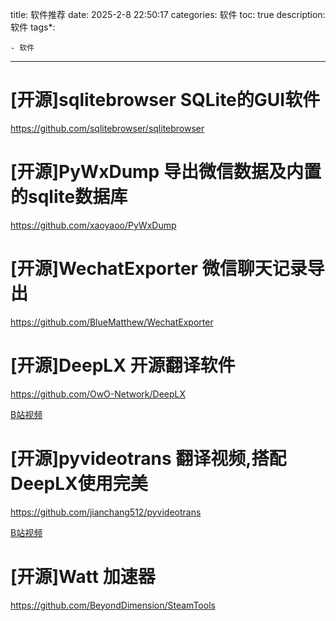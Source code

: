 title: 软件推荐
date: 2025-2-8 22:50:17
categories: 软件
toc: true
description: 软件
tags*:

	- 软件


---

# [开源]sqlitebrowser SQLite的GUI软件
https://github.com/sqlitebrowser/sqlitebrowser

# [开源]PyWxDump 导出微信数据及内置的sqlite数据库
https://github.com/xaoyaoo/PyWxDump

# [开源]WechatExporter 微信聊天记录导出
https://github.com/BlueMatthew/WechatExporter

# [开源]DeepLX 开源翻译软件
https://github.com/OwO-Network/DeepLX

[B站视频](https://www.bilibili.com/video/BV16N4y1q7Zz?spm_id_from=333.788.player.switch&vd_source=1c3605a21e133f61e422b20d231e5d31)

# [开源]pyvideotrans 翻译视频,搭配DeepLX使用完美
https://github.com/jianchang512/pyvideotrans

[B站视频](https://www.bilibili.com/video/BV1Cc411i7Yr?spm_id_from=333.788.videopod.sections&vd_source=1c3605a21e133f61e422b20d231e5d31
)

# [开源]Watt 加速器
https://github.com/BeyondDimension/SteamTools